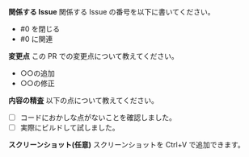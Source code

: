 <!-- 
PR を作成する前に、以下の点について確認してください。
1. 誰が見ても分かりやすいタイトル/説明が書かれていること。
2. 1つの変更点に対して1つの PR が立てられていること。
-->

**関係する Issue**
関係する Issue の番号を以下に書いてください。
- #0 を閉じる
- #0 に関連

**変更点**
この PR での変更点について教えてください。
- ○○の追加
- ○○の修正

**内容の精査**
以下の点について教えてください。
- [ ] コードにおかしな点がないことを確認しました。
- [ ] 実際にビルドして試しました。

**スクリーンショット(任意)**
スクリーンショットを Ctrl+V で追加できます。
